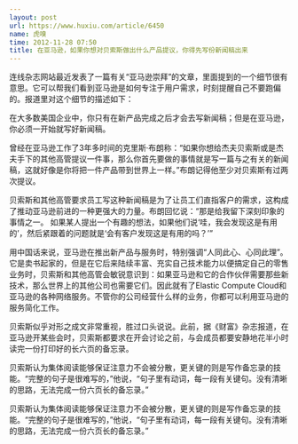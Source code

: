 ```yaml
---
layout: post
url: https://www.huxiu.com/article/6450
name: 虎嗅
time: 2012-11-28 07:50
title: 在亚马逊，如果你想对贝索斯做出什么产品提议，你得先写份新闻稿出来
---
```

连线杂志网站最近发表了一篇有关“亚马逊崇拜”的文章，里面提到的一个细节很有意思。它可以帮我们看到亚马逊是如何专注于用户需求，时刻提醒自己不要跑偏的。报道里对这个细节的描述如下：

在大多数美国企业中，你只有在新产品完成之后才会去写新闻稿；但是在亚马逊，你必须一开始就写好新闻稿。

曾经在亚马逊工作了3年多时间的克里斯·布朗称：“如果你想给杰夫贝索斯或是杰夫手下的其他高管提议一件事，那么你首先要做的事情就是写一篇与之有关的新闻稿，这就好像是你将把一件产品带到世界上一样。”布朗记得他至少对贝索斯有过两次提议。

贝索斯和其他高管要求员工写这种新闻稿是为了让员工们直指客户的需求，这构成了推动亚马逊前进的一种更强大的力量。布朗回忆说：“那是给我留下深刻印象的事情之一。 如果某人提出一个有趣的想法，如果他们说‘哇，我会发现这是有用的’，然后紧跟着的问题就是‘会有客户发现这是有用的吗？’”

用中国话来说，亚马逊在推出新产品与服务时，特别强调“人同此心、心同此理”。它是卖书起家的，但是在它后来陆续丰富、充实自己技术能力以便搞定自己的零售业务时，贝索斯和其他高管会敏锐意识到：如果亚马逊和它的合作伙伴需要那些新技术，那么世界上的其他公司也需要它们。因此就有了Elastic Compute Cloud和亚马逊的各种网络服务。不管你的公司经营什么样的业务，你都可以利用亚马逊的服务简化工作。

贝索斯似乎对形之成文非常重视，胜过口头说说。此前，据《财富》杂志报道，在亚马逊开某些会时，贝索斯都要求在开会讨论之前，与会成员都要安静地花半小时读完一份打印好的长六页的备忘录。

贝索斯认为集体阅读能够保证注意力不会被分散，更关键的则是写作备忘录的技能。“完整的句子是很难写的，”他说，“句子里有动词，每一段有关键句。没有清晰的思路，无法完成一份六页长的备忘录。”

贝索斯认为集体阅读能够保证注意力不会被分散，更关键的则是写作备忘录的技能。“完整的句子是很难写的，”他说，“句子里有动词，每一段有关键句。没有清晰的思路，无法完成一份六页长的备忘录。”

